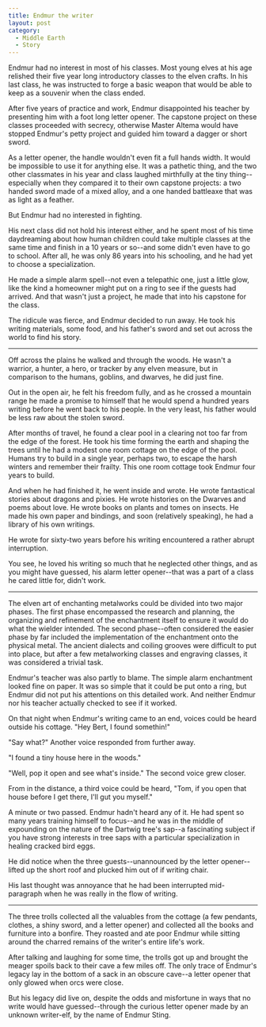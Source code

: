 ```yaml
---
title: Endmur the writer
layout: post
category:
  - Middle Earth
  - Story
---
```

Endmur had no interest in most of his classes. Most young elves at his age relished their five year long introductory classes to the elven crafts. In his last class, he was instructed to forge a basic weapon that would be able to keep as a souvenir when the class ended.

After five years of practice and work, Endmur disappointed his teacher by presenting him with a foot long letter opener. The capstone project on these classes proceeded with secrecy, otherwise Master Altema would have stopped Endmur's petty project and guided him toward a dagger or short sword.

As a letter opener, the handle wouldn't even fit a full hands width. It would be impossible to use it for anything else. It was a pathetic thing, and the two other classmates in his year and class laughed mirthfully at the tiny thing--especially when they compared it to their own capstone projects: a two handed sword made of a mixed alloy, and a one handed battleaxe that was as light as a feather.

But Endmur had no interested in fighting.

His next class did not hold his interest either, and he spent most of his time daydreaming about how human children could take multiple classes at the same time and finish in a 10 years or so--and some didn't even have to go to school. After all, he was only 86 years into his schooling, and he had yet to choose a specialization.

He made a simple alarm spell--not even a telepathic one, just a little glow, like the kind a homeowner might put on a ring to see if the guests had arrived. And that wasn't just a project, he made that into his capstone for the class.

The ridicule was fierce, and Endmur decided to run away. He took his writing materials, some food, and his father's sword and set out across the world to find his story.

* * *

Off across the plains he walked and through the woods. He wasn't a warrior, a hunter, a hero, or tracker by any elven measure, but in comparison to the humans, goblins, and dwarves, he did just fine.

Out in the open air, he felt his freedom fully, and as he crossed a mountain range he made a promise to himself that he would spend a hundred years writing before he went back to his people. In the very least, his father would be less raw about the stolen sword.

After months of travel, he found a clear pool in a clearing not too far from the edge of the forest. He took his time forming the earth and shaping the trees until he had a modest one room cottage on the edge of the pool. Humans try to build in a single year, perhaps two, to escape the harsh winters and remember their frailty. This one room cottage took Endmur four years to build.

And when he had finished it, he went inside and wrote. He wrote fantastical stories about dragons and pixies. He wrote histories on the Dwarves and poems about love. He wrote books on plants and tomes on insects. He made his own paper and bindings, and soon (relatively speaking), he had a library of his own writings.

He wrote for sixty-two years before his writing encountered a rather abrupt interruption.

You see, he loved his writing so much that he neglected other things, and as you might have guessed, his alarm letter opener--that was a part of a class he cared little for, didn't work.

* * *

The elven art of enchanting metalworks could be divided into two major phases. The first phase encompassed the research and planning, the organizing and refinement of the enchantment itself to ensure it would do what the wielder intended. The second phase--often considered the easier phase by far included the implementation of the enchantment onto the physical metal. The ancient dialects and coiling grooves were difficult to put into place, but after a few metalworking classes and engraving classes, it was considered a trivial task.

Endmur's teacher was also partly to blame. The simple alarm enchantment looked fine on paper. It was so simple that it could be put onto a ring, but Endmur did not put his attentions on this detailed work. And neither Endmur nor his teacher actually checked to see if it worked.

On that night when Endmur's writing came to an end, voices could be heard outside his cottage. "Hey Bert, I found somethin!"

"Say what?" Another voice responded from further away.

"I found a tiny house here in the woods."

"Well, pop it open and see what's inside." The second voice grew closer.

From in the distance, a third voice could be heard, "Tom, if you open that house before I get there, I'll gut you myself."

A minute or two passed. Endmur hadn't heard any of it. He had spent so many years training himself to focus--and he was in the middle of expounding on the nature of the Dartwig tree's sap--a fascinating subject if you have strong interests in tree saps with a particular specialization in healing cracked bird eggs.

He did notice when the three guests--unannounced by the letter opener--lifted up the short roof and plucked him out of if writing chair.

His last thought was annoyance that he had been interrupted mid-paragraph when he was really in the flow of writing.

* * *

The three trolls collected all the valuables from the cottage (a few pendants, clothes, a shiny sword, and a letter opener) and collected all the books and furniture into a bonfire. They roasted and ate poor Endmur while sitting around the charred remains of the writer's entire life's work.

After talking and laughing for some time, the trolls got up and brought the meager spoils back to their cave a few miles off. The only trace of Endmur's legacy lay in the bottom of a sack in an obscure cave--a letter opener that only glowed when orcs were close.

But his legacy did live on, despite the odds and misfortune in ways that no write would have guessed--through the curious letter opener made by an unknown writer-elf, by the name of Endmur Sting.